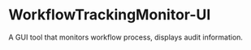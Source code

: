 # WorkflowTrackingMonitor-UI
A GUI tool that monitors workflow process, displays audit information.
